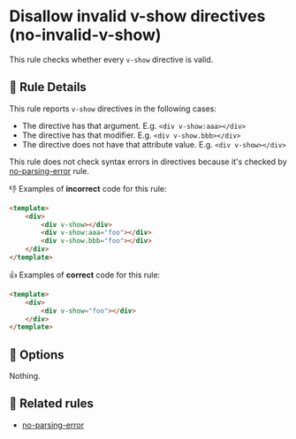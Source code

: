 # Disallow invalid v-show directives (no-invalid-v-show)

This rule checks whether every `v-show` directive is valid.

## 📖 Rule Details

This rule reports `v-show` directives in the following cases:

- The directive has that argument. E.g. `<div v-show:aaa></div>`
- The directive has that modifier. E.g. `<div v-show.bbb></div>`
- The directive does not have that attribute value. E.g. `<div v-show></div>`

This rule does not check syntax errors in directives because it's checked by [no-parsing-error] rule.

👎 Examples of **incorrect** code for this rule:

```html
<template>
    <div>
        <div v-show></div>
        <div v-show:aaa="foo"></div>
        <div v-show.bbb="foo"></div>
    </div>
</template>
```

👍 Examples of **correct** code for this rule:

```html
<template>
    <div>
        <div v-show="foo"></div>
    </div>
</template>
```

## 🔧 Options

Nothing.

## 👫 Related rules

- [no-parsing-error]


[no-parsing-error]: no-parsing-error.md
